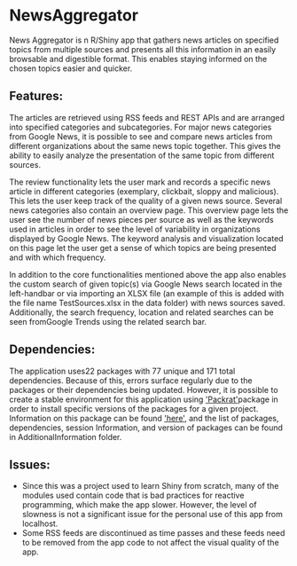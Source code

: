# NewsAggregator
News Aggregator is n R/Shiny app that gathers news articles on specified topics from multiple sources and presents all this information in an easily browsable and digestible format. This enables staying informed on the chosen topics easier and quicker.
## Features:
The articles are retrieved using RSS feeds and REST APIs and are arranged into specified categories and subcategories. For major news categories from Google News, it is possible to see and compare news articles from different organizations about the same news topic together. This gives the ability to easily analyze the presentation of the same topic from different sources.

The review functionality lets the user mark and records a specific news article in different categories (exemplary, clickbait, sloppy and malicious). This lets the user keep track of the quality of a given news source. Several news categories also contain an overview page. This overview page lets the user see the number of news pieces per source as well as the keywords used in articles in order to see the level of variability in organizations displayed by Google News. The keyword analysis and visualization located on this page let the user get a sense of which topics are being presented and with which frequency.

In addition to the core functionalities mentioned above the app also enables the custom search of given topic(s) via Google News search located in the left-handbar or via importing an XLSX file (an example of this is added with the file name TestSources.xlsx in the data folder) with news sources saved. Additionally, the search frequency, location and related searches can be seen fromGoogle Trends using the related search bar.
## Dependencies: 

The application uses22 packages with 77 unique and 171 total dependencies. Because of this, errors surface regularly due to the packages or their dependencies being updated. However, it is possible to create a stable environment for this application using ['Packrat'](https://cran.r-project.org/)package in order to install specific versions of the packages for a given project. Information on this package can be found ['here'](https://rstudio.github.io/), and the list of packages, dependencies, session Information, and version of packages can be found in AdditionalInformation folder.

## Issues:
- Since this was a project used to learn Shiny from scratch, many of the modules used contain code that is bad practices for reactive programming, which make the app slower. However, the level of slowness is not a significant issue for the personal use of this app from localhost. 
- Some RSS feeds are discontinued as time passes and these feeds need to be removed from the app code to not affect the visual quality of the app.